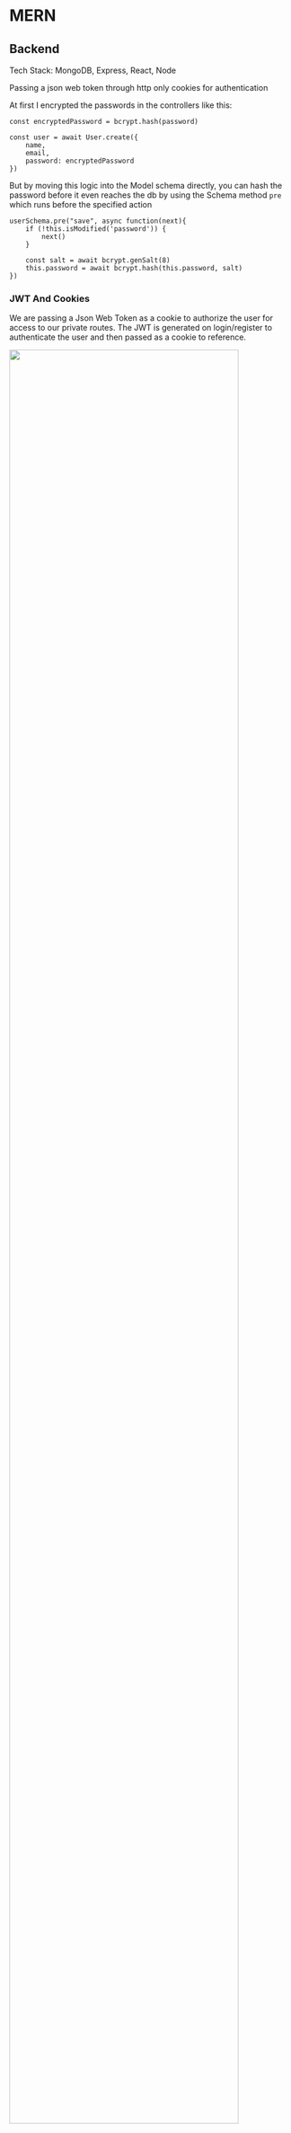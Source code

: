 # MERN

## Backend

Tech Stack: MongoDB, Express, React, Node

Passing a json web token through http only cookies for authentication

At first I encrypted the passwords in the controllers like this:

```
const encryptedPassword = bcrypt.hash(password)

const user = await User.create({
    name,
    email,
    password: encryptedPassword
})
```

But by moving this logic into the Model schema directly, you can hash the password before it even reaches the db by using the Schema method `pre` which runs before the specified action

```
userSchema.pre("save", async function(next){
    if (!this.isModified('password')) {
        next()
    }

    const salt = await bcrypt.genSalt(8)
    this.password = await bcrypt.hash(this.password, salt)
})
```

### JWT And Cookies

We are passing a Json Web Token as a cookie to authorize the user for access to our private routes. The JWT is generated on login/register to authenticate the user and then passed as a cookie to reference.

<img src="https://hackernoon.imgix.net/images/pazJZnCJTqSZxQS4tltZo4Gatbo1-fo8h3yl1.jpg" style="height: auto; width: 90%;" >
<blockquote>Here, when the user sends a request for user authentication with the login details, the server creates an encrypted token in the form of JSON Web Token (JWT) and sends it back to the client. When the client receives a token, it means that the user is authenticated to perform any activity using the client.</blockquote>
<br/ >
We created a seperate function to generate a jwt with the sign method. Sign takes in a object with a payload as the first parameter then our secret key and an optional options object as the last paramter. Once we get the token, we save it in the response object as a cookie. We passed a userId as a parameter to generateToken so we can generate a new token for each user and then reference the token by that userId.

```
export const generateToken = (res, userId) => {
    // We add userId as a reference to validate the token
    const token = jwt.sign({ userId }, process.env.SECRET { expiresIn: '30d' })
    console.log(token)
    res.cookie('jwt',token, {
        httpOnly: true,
        secure: process.env.NODE_ENV !== "development", // use secure cookies in prod
        sameSite: "strict",
        maxAge: 30 * 24 * 60 * 60 * 1000
    })
}
```

<br>
Typically JWT are sent as authorization headers in teh http request. Here we set the token as a cookie 'jwt' that we can then access in the request object for our protect middleware.

```
const token = req.cookies.jwt
```

## Frontend

### Redux and Redux Toolkit

What is Redux?
Redux is a pattern and library for managing and updating application state, using events called "actions". It serves as a centralized store for state that needs to be used across your entire application, with rules ensuring that the state can only be updated in a predictable fashion.

In Redux Toolkit, we create reducers using something called a slice. A slice is a collection of reducer logic and actions for a single feature of our app. We will create a slice for our authentication that will only deal with the local storage of the user. We will have a separate API slice for actually making the requests to the endpoint. A Slice allows you to take in certain pieces of states and actions/reducers to update that slice of state. We're gonna have two Slices:

- AuthSlice: Take the user data that we get back from our api and put it in localStorage and authState. We're gonna store the id, name and email. We will have two reducers, one to set credentials in local storage and one to remove them from local storage

- UserApiSlice: Where we make the request to the backend
